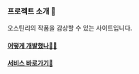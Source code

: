 ### 프로젝트 소개 🎨
오스틴리의 작품을 감상할 수 있는 사이트입니다.

#### [어떻게 개발했나🤔💭](https://github.com/ChohyePark/austinlee/wiki)
#### [서비스 바로가기👀](https://foraustinlee.netlify.app/)
